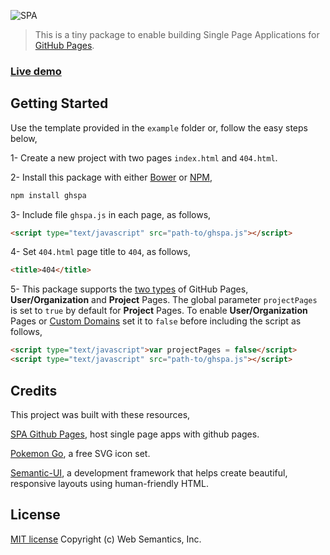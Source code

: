 ![SPA](https://websemantics.github.io/gh-pages-spa/assets/img/screenshot.png)
> This is a tiny package to enable building Single Page Applications for [GitHub Pages](https://pages.github.com/).


### [Live demo](http://websemantics.github.io/gh-pages-spa/)


## Getting Started

Use the template provided in the `example` folder or, follow the easy steps below,

1- Create a new project with two pages `index.html` and `404.html`.

2- Install this package with either [Bower](https://bower.io/) or [NPM](https://www.npmjs.com/),

```bash
npm install ghspa
```

3- Include file `ghspa.js` in each page, as follows,

```html
<script type="text/javascript" src="path-to/ghspa.js"></script>
```

4- Set `404.html` page title to `404`, as follows,

```html
<title>404</title>
```

5- This package supports the [two types](https://help.github.com/articles/user-organization-and-project-pages/) of GitHub Pages, **User/Organization** and **Project** Pages. The global parameter `projectPages` is set to `true` by default for **Project** Pages. To enable **User/Organization** Pages or [Custom Domains](https://help.github.com/articles/using-a-custom-domain-with-github-pages/) set it to `false` before including the script as follows,

```html
<script type="text/javascript">var projectPages = false</script>
<script type="text/javascript" src="path-to/ghspa.js"></script>
```


## Credits

This project was built with these resources,

[SPA Github Pages](https://github.com/rafrex/spa-github-pages), host single page apps with github pages.

[Pokemon Go](http://www.flaticon.com/packs/pokemon-go), a free SVG icon set.

[Semantic-UI](http://semantic-ui.com/), a development framework that helps create beautiful, responsive layouts using human-friendly HTML.


## License

[MIT license](http://opensource.org/licenses/mit-license.php)
Copyright (c) Web Semantics, Inc.
